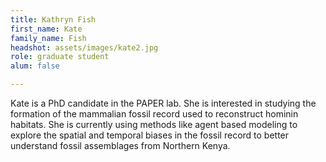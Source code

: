 ```yaml
---
title: Kathryn Fish
first_name: Kate
family_name: Fish
headshot: assets/images/kate2.jpg
role: graduate student
alum: false

---
```

Kate is a PhD candidate in the PAPER lab. She is interested in studying the formation of the mammalian fossil record used to reconstruct hominin habitats. She is currently using methods like agent based modeling to explore the spatial and temporal biases in the fossil record to better understand fossil assemblages from Northern Kenya. 
